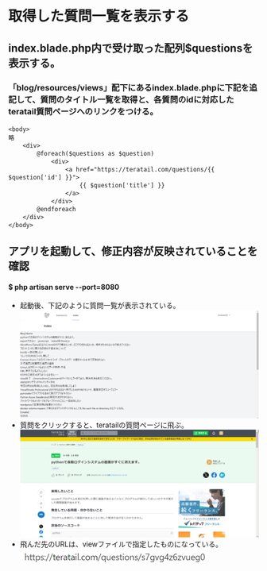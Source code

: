 # 取得した質問一覧を表示する

## index.blade.php内で受け取った配列$questionsを表示する。

### 「blog/resources/views」配下にあるindex.blade.phpに下記を追記して、質問のタイトル一覧を取得と、各質問のidに対応したteratail質問ページへのリンクをつける。

    <body>
    略
        <div>
            @foreach($questions as $question)
                <div>
                    <a href="https://teratail.com/questions/{{ $question['id'] }}">
                        {{ $question['title'] }}
                    </a>
                </div>
            @endforeach
        </div>
    </body>

## アプリを起動して、修正内容が反映されていることを確認

#### $ php artisan serve --port=8080

* 起動後、下記のように質問一覧が表示されている。  
![Alt text](../../img/09-4_6_1.png)
* 質問をクリックすると、teratailの質問ページに飛ぶ。  
![Alt text](../../img/09-4_6_2.png)
* 飛んだ先のURLは、viewファイルで指定したものになっている。  
![Alt text](../../img/09-4_6_3.png)